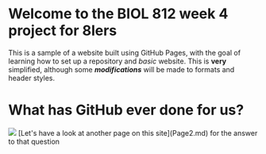 # Welcome to the BIOL 812 week 4 project for 8lers
This is a sample of a website built using GitHub Pages, with the goal of learning how to set up a repository and _basic_ website. This is **very** simplified, although some **_modifications_** will be made to formats and header styles.

# What has GitHub ever done for us? 
<img src = "life-of-brian.png">
[Let's have a look at another page on this site](Page2.md) for the answer to that question

